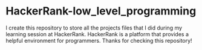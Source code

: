 # HackerRank-low_level_programming
I create this repository to store all the projects files that I
did during my learning session at HackerRank.
HackerRank is a platform that provides a helpful environment for programmers.
Thanks for checking this repository!
